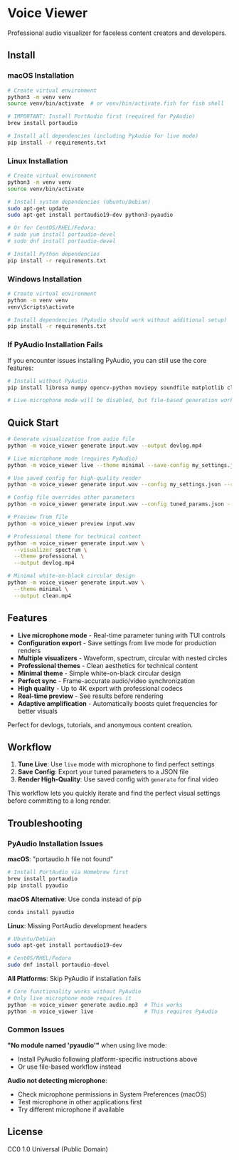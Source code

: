 # Voice Viewer

Professional audio visualizer for faceless content creators and developers.

## Install

### macOS Installation

```bash
# Create virtual environment
python3 -m venv venv
source venv/bin/activate  # or venv/bin/activate.fish for fish shell

# IMPORTANT: Install PortAudio first (required for PyAudio)
brew install portaudio

# Install all dependencies (including PyAudio for live mode)
pip install -r requirements.txt
```

### Linux Installation

```bash
# Create virtual environment
python3 -m venv venv
source venv/bin/activate

# Install system dependencies (Ubuntu/Debian)
sudo apt-get update
sudo apt-get install portaudio19-dev python3-pyaudio

# Or for CentOS/RHEL/Fedora:
# sudo yum install portaudio-devel
# sudo dnf install portaudio-devel

# Install Python dependencies
pip install -r requirements.txt
```

### Windows Installation

```bash
# Create virtual environment
python -m venv venv
venv\Scripts\activate

# Install dependencies (PyAudio should work without additional setup)
pip install -r requirements.txt
```

### If PyAudio Installation Fails

If you encounter issues installing PyAudio, you can still use the core features:

```bash
# Install without PyAudio
pip install librosa numpy opencv-python moviepy soundfile matplotlib click rich pydantic scipy pillow tqdm imageio-ffmpeg

# Live microphone mode will be disabled, but file-based generation works
```

## Quick Start

```bash
# Generate visualization from audio file
python -m voice_viewer generate input.wav --output devlog.mp4

# Live microphone mode (requires PyAudio)
python -m voice_viewer live --theme minimal --save-config my_settings.json

# Use saved config for high-quality render
python -m voice_viewer generate input.wav --config my_settings.json --resolution 1080p

# Config file overrides other parameters
python -m voice_viewer generate input.wav --config tuned_params.json --output final.mp4

# Preview from file
python -m voice_viewer preview input.wav

# Professional theme for technical content
python -m voice_viewer generate input.wav \
  --visualizer spectrum \
  --theme professional \
  --output devlog.mp4

# Minimal white-on-black circular design
python -m voice_viewer generate input.wav \
  --theme minimal \
  --output clean.mp4
```

## Features

- **Live microphone mode** - Real-time parameter tuning with TUI controls
- **Configuration export** - Save settings from live mode for production renders
- **Multiple visualizers** - Waveform, spectrum, circular with nested circles
- **Professional themes** - Clean aesthetics for technical content
- **Minimal theme** - Simple white-on-black circular design
- **Perfect sync** - Frame-accurate audio/video synchronization
- **High quality** - Up to 4K export with professional codecs
- **Real-time preview** - See results before rendering
- **Adaptive amplification** - Automatically boosts quiet frequencies for better visuals

Perfect for devlogs, tutorials, and anonymous content creation.

## Workflow

1. **Tune Live**: Use `live` mode with microphone to find perfect settings
2. **Save Config**: Export your tuned parameters to a JSON file
3. **Render High-Quality**: Use saved config with `generate` for final video

This workflow lets you quickly iterate and find the perfect visual settings before committing to a long render.

## Troubleshooting

### PyAudio Installation Issues

**macOS**: "portaudio.h file not found"
```bash
# Install PortAudio via Homebrew first
brew install portaudio
pip install pyaudio
```

**macOS Alternative**: Use conda instead of pip
```bash
conda install pyaudio
```

**Linux**: Missing PortAudio development headers
```bash
# Ubuntu/Debian
sudo apt-get install portaudio19-dev

# CentOS/RHEL/Fedora  
sudo dnf install portaudio-devel
```

**All Platforms**: Skip PyAudio if installation fails
```bash
# Core functionality works without PyAudio
# Only live microphone mode requires it
python -m voice_viewer generate audio.mp3  # This works
python -m voice_viewer live                # This requires PyAudio
```

### Common Issues

**"No module named 'pyaudio'"** when using live mode:
- Install PyAudio following platform-specific instructions above
- Or use file-based workflow instead

**Audio not detecting microphone**:
- Check microphone permissions in System Preferences (macOS)
- Test microphone in other applications first
- Try different microphone if available

## License

CC0 1.0 Universal (Public Domain)